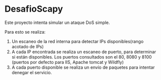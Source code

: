 # DesafioScapy
Este proyecto intenta simular un ataque DoS simple.

Para esto se realiza:

1. Un escaneo de la red interna para detectar IPs disponibles(rango acotado de IPs)
2. A cada IP encontrada se realiza un escaneo de puerto, para determinar si están disponibles. Los puertos
   consultados son el 80, 8080 y 8100 (puertos por defecto para IIS, Apache tomcat y Wildfly) 
3. A cada puerto disponible se realiza un envío de paquetes para intentar denegar el servicio.
